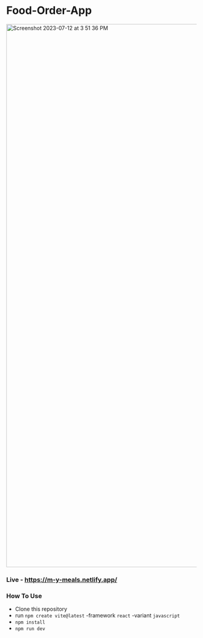 # Food-Order-App

<img width="1437" alt="Screenshot 2023-07-12 at 3 51 36 PM" src="https://github.com/Sakshi-196/Food-Order-App/assets/117597225/4318a50a-8c64-4517-8974-ad874b74171f">

### Live - https://m-y-meals.netlify.app/

### How To Use

- Clone this repository
- run `npm create vite@latest` -framework `react` -variant `javascript`
- `npm install`
- `npm run dev`
